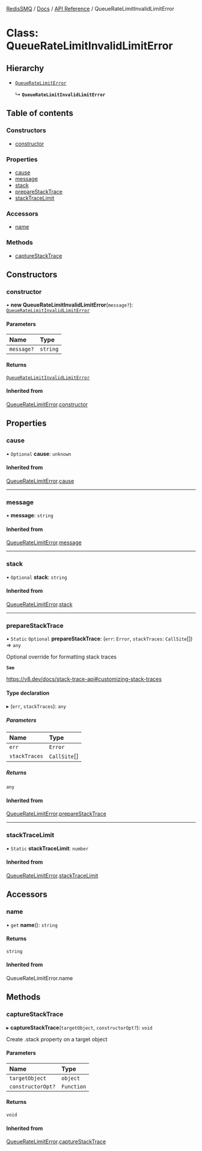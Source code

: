 [RedisSMQ](../../../README.md) / [Docs](../../README.md) / [API Reference](../README.md) / QueueRateLimitInvalidLimitError

# Class: QueueRateLimitInvalidLimitError

## Hierarchy

- [`QueueRateLimitError`](QueueRateLimitError.md)

  ↳ **`QueueRateLimitInvalidLimitError`**

## Table of contents

### Constructors

- [constructor](QueueRateLimitInvalidLimitError.md#constructor)

### Properties

- [cause](QueueRateLimitInvalidLimitError.md#cause)
- [message](QueueRateLimitInvalidLimitError.md#message)
- [stack](QueueRateLimitInvalidLimitError.md#stack)
- [prepareStackTrace](QueueRateLimitInvalidLimitError.md#preparestacktrace)
- [stackTraceLimit](QueueRateLimitInvalidLimitError.md#stacktracelimit)

### Accessors

- [name](QueueRateLimitInvalidLimitError.md#name)

### Methods

- [captureStackTrace](QueueRateLimitInvalidLimitError.md#capturestacktrace)

## Constructors

### constructor

• **new QueueRateLimitInvalidLimitError**(`message?`): [`QueueRateLimitInvalidLimitError`](QueueRateLimitInvalidLimitError.md)

#### Parameters

| Name | Type |
| :------ | :------ |
| `message?` | `string` |

#### Returns

[`QueueRateLimitInvalidLimitError`](QueueRateLimitInvalidLimitError.md)

#### Inherited from

[QueueRateLimitError](QueueRateLimitError.md).[constructor](QueueRateLimitError.md#constructor)

## Properties

### cause

• `Optional` **cause**: `unknown`

#### Inherited from

[QueueRateLimitError](QueueRateLimitError.md).[cause](QueueRateLimitError.md#cause)

___

### message

• **message**: `string`

#### Inherited from

[QueueRateLimitError](QueueRateLimitError.md).[message](QueueRateLimitError.md#message)

___

### stack

• `Optional` **stack**: `string`

#### Inherited from

[QueueRateLimitError](QueueRateLimitError.md).[stack](QueueRateLimitError.md#stack)

___

### prepareStackTrace

▪ `Static` `Optional` **prepareStackTrace**: (`err`: `Error`, `stackTraces`: `CallSite`[]) => `any`

Optional override for formatting stack traces

**`See`**

https://v8.dev/docs/stack-trace-api#customizing-stack-traces

#### Type declaration

▸ (`err`, `stackTraces`): `any`

##### Parameters

| Name | Type |
| :------ | :------ |
| `err` | `Error` |
| `stackTraces` | `CallSite`[] |

##### Returns

`any`

#### Inherited from

[QueueRateLimitError](QueueRateLimitError.md).[prepareStackTrace](QueueRateLimitError.md#preparestacktrace)

___

### stackTraceLimit

▪ `Static` **stackTraceLimit**: `number`

#### Inherited from

[QueueRateLimitError](QueueRateLimitError.md).[stackTraceLimit](QueueRateLimitError.md#stacktracelimit)

## Accessors

### name

• `get` **name**(): `string`

#### Returns

`string`

#### Inherited from

QueueRateLimitError.name

## Methods

### captureStackTrace

▸ **captureStackTrace**(`targetObject`, `constructorOpt?`): `void`

Create .stack property on a target object

#### Parameters

| Name | Type |
| :------ | :------ |
| `targetObject` | `object` |
| `constructorOpt?` | `Function` |

#### Returns

`void`

#### Inherited from

[QueueRateLimitError](QueueRateLimitError.md).[captureStackTrace](QueueRateLimitError.md#capturestacktrace)
